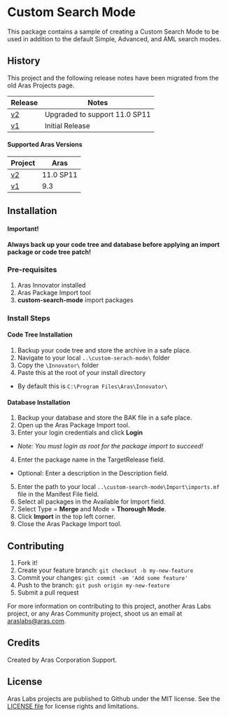 # Custom Search Mode

This package contains a sample of creating a Custom Search Mode to be used in addition to the default Simple, Advanced, and AML search modes.

## History

This project and the following release notes have been migrated from the old Aras Projects page. 

Release | Notes
--------|--------
[v2](https://github.com/ArasLabs/custom-search-mode/releases/tag/v2) | Upgraded to support 11.0 SP11
[v1](https://github.com/ArasLabs/custom-search-mode/releases/tag/v1) | Initial Release

#### Supported Aras Versions

Project | Aras
--------|------
[v2](https://github.com/ArasLabs/custom-search-mode/releases/tag/v2) | 11.0 SP11
[v1](https://github.com/ArasLabs/custom-search-mode/releases/tag/v1) | 9.3

## Installation

#### Important!
**Always back up your code tree and database before applying an import package or code tree patch!**

### Pre-requisites

1. Aras Innovator installed
2. Aras Package Import tool
3. **custom-search-mode** import packages

### Install Steps

#### Code Tree Installation

1. Backup your code tree and store the archive in a safe place.
2. Navigate to your local `..\custom-serach-mode\` folder
3. Copy the `\Innovator\` folder
4. Paste this at the root of your install directory
+ By default this is `C:\Program Files\Aras\Innovator\`

#### Database Installation

1. Backup your database and store the BAK file in a safe place.
2. Open up the Aras Package Import tool.
3. Enter your login credentials and click **Login**
  * _Note: You must login as root for the package import to succeed!_
4. Enter the package name in the TargetRelease field.
  * Optional: Enter a description in the Description field.
5. Enter the path to your local `..\custom-search-mode\Import\imports.mf` file in the Manifest File field.
6. Select all packages in the Available for Import field.
7. Select Type = **Merge** and Mode = **Thorough Mode**.
8. Click **Import** in the top left corner.
9. Close the Aras Package Import tool.

## Contributing

1. Fork it!
2. Create your feature branch: `git checkout -b my-new-feature`
3. Commit your changes: `git commit -am 'Add some feature'`
4. Push to the branch: `git push origin my-new-feature`
5. Submit a pull request

For more information on contributing to this project, another Aras Labs project, or any Aras Community project, shoot us an email at araslabs@aras.com.

## Credits

Created by Aras Corporation Support.

## License

Aras Labs projects are published to Github under the MIT license. See the [LICENSE file](./LICENSE) for license rights and limitations.
